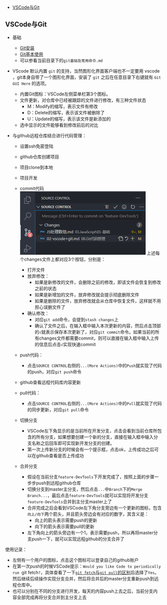 - [VSCode与Git](#vscode与git)

## VSCode与Git

- 基础
  - [Git安装](https://blog.csdn.net/qq_43715354/article/details/108638061)
  - [Git基本使用](https://www.liaoxuefeng.com/wiki/896043488029600)
  - 可以参看当前目录下的`git基础及常用命令.md`

- VScode 默认内置 `git` 的支持，当然图形化界面客户端也不一定要用 vscode ，git本身自带了一个图形化界面，安装了 `git` 之后在任意目录下右键就有 `Git GUI Here` 的选项。
  - 内置Git图标：VSCode左侧菜单栏第3个图标。
  - 文件更新，对仓库中已经被跟踪的文件进行修改，有三种文件状态
    - M：Modify的缩写，表示文件有修改
    - D：Delete的缩写，表示该文件被删除了
    - U：Update的缩写，表示该文件是新添加的
  - 选中显示的文件能够看到修改前后的对比
- 与github远程仓库结合进行代码管理：
  - 设置ssh免密登陆
  - github仓库创建项目
  - 项目clone到本地
  - 项目开发
  - commit代码
    ![vsc-git-commit](../images/git/vsc-git-commit.png)
    上述每个changes文件上都对应3个按钮，分别是：
      
      + 打开文件
      + 放弃修改：
        + 如果是新修改的文件，会删除之前的修改，即该文件会恢复到修改之前的状态
        + 如果是新增加的文件，放弃修改就会提示彻底删除文件
        + 如果是删除的文件，放弃修改就会从仓库中恢复文件，这样就不用担心误删文件了
      + 确认修改：
        + 对应`git add`命令，会提到`stash changes`上
        + 确认了文件之后，在输入框中输入本次更新的内容，然后点击顶部的`√`就表示保存本次更新了，对应`git commit`命令。如果当前的所有changes文件都需要commit，则可以直接在输入框中输入上传的信息后点击`√`实现快速commit
  - push代码：
    - 点击`SOURCE CONTROL`右侧的`...(More Actions)`中的`Push`就实现了代码的push，对应`git push`命令
  - github查看远程代码库内容更新
  - pull代码：
    - 点击`SOURCE CONTROL`右侧的`...(More Actions)`中的`Pull`就实现了代码的同步更新，对应`git pull`命令
  - 切换分支
    - VSCode左下角显示的是当前所在开发分支，点击会看到当前仓库所包含的所有分支，如果想要创建一个新的分支，直接在输入框中输入分支名称之后回车即可实现新开发分支的创建。
    - 第一次上传新分支的时候会有一个提示框，点击ok，上传成功之后可以在github查看是否上传成功
  - 合并分支
    - 假设在当前分支`feature-DevTools`下开发完成了，按照上面的步骤一步步push到远程github仓库
    - 切换分支到master主分支，然后点击`...`中`Branch`下的`Merge Branch...`，最后点击`feature-DevTools`就可以实现将开发分支`feature-DevTools`合并到主分支master上了
    - 合并完成之后会看到VSCode左下角分支旁边有一个更新的图标，包含`向上/向下`两个箭头，并且箭头旁边会有对应的数字，其含义是：
      - 向上的箭头表示需要push的更新
      - 向下的箭头表示需要pull的更新
    - 左下角向上的箭头旁边有一个1，表示需要push，所以再将master分支push一下，就可以实现远程github的分支合并了

使用记录：
- 左侧有一个用户的图标，点击这个图标可以登录自己的github账户
- 在第一次push的时候VSCode提示：`Would you like Code to periodically run `git fetch`?`，具体查看了一下[`git fetch`与`git pull`的区别](https://www.cnblogs.com/runnerjack/p/9342362.html)后选择了`Yes`。然后继续后续操作实现分支合并，然后将合并后的master分支重新push到远程仓库中。
- 也可以分别在不同的分支进行开发，每天的内容push上去之后，当前分支内容全部完成再将分支合并到主分支上去